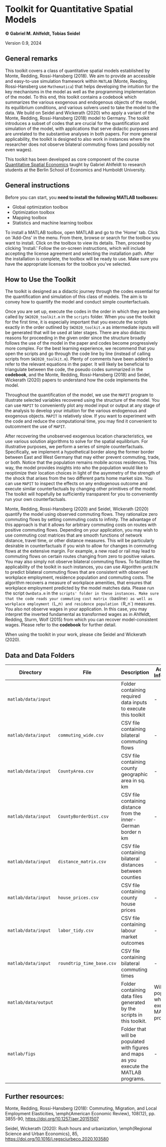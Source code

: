 # Toolkit for Quantitative Spatial Models

**© Gabriel M. Ahlfeldt, Tobias Seidel**

Version 0.9, 2024

## General remarks

This toolkit covers a class of quantitative spatial models established by Monte, Redding, Rossi-Hansberg (2018). We aim to provide an accessible and easy-to-use simulation framework within `MATLAB` (Monte, Reeding, Rossi-Hansberg use `Mathematica`) that helps developing the intuition for the key mechanisms in the model as well as the programming implementation of the model. To this end, this toolkit contains a codebook which summarizes the various exogenous and endogenous objects of the model, its equilibrium conditions, and various solvers used to take the model to the data. We build on Seidel and Wickerath (2020) who apply a variant of the Monte, Redding, Rossi-Hansberg (2018) model to Germany. The toolkit introduces a subset of codes that are crucial for the quantification and simulation of the model, with applications that serve didactic purposes and are unrelated to the substantive analyses in both papers. For more general applicability, the toolkit is designed to also work in instances where the researcher does not observe bilateral commuting flows (and possibly not even wages). 

This toolkit has been developed as core component of the course [Quantitative Spatial Economics](https://sites.google.com/view/bqse/bqse-teaching) taught by Gabriel Ahlfeldt to research students at the Berlin School of Economics and Humboldt University.

## General instructions

Before you can start, you **need to install the following MATLAB toolboxes:**

- Global optimization toolbox
- Optimization toolbox
- Mapping toolbox
- Statistics and machine learning toolbox

To install a MATLAB toolbox, open MATLAB and go to the 'Home' tab. Click on 'Add-Ons' in the menu. From there, browse or search for the toolbox you want to install. Click on the toolbox to view its details. Then, proceed by clicking 'Install.' Follow the on-screen instructions, which will include accepting the license agreement and selecting the installation path. After the installation is complete, the toolbox will be ready to use. Make sure you have the appropriate licenses for the toolbox you've selected.

## How to Use the Toolkit

The toolkit is designed as a didactic journey through the codes essential for the quantification and simulation of this class of models. The aim is to convey how to quantify the model and conduct simple counterfactuals.

Once you are set up, execute the codes in the order in which they are being called by `SW2020_toolkit.m` in the `scripts` folder. When you use the toolkit for the first time, it is especially important that you execute the scripts exactly in the order outlined by `SW2020_toolkit.m` as intermediate inputs will be generated that will be used at later stages. There are also didactic reasons for proceeding in the given order since the structure broadly follows the use of the model in the paper and codes become progressively more complex. For the best learning experience, we recommend that you open the scripts and go through the code line by line (instead of calling scripts from `SW2020_toolkit.m`). Plenty of comments have been added to refer to the relevant equations in the paper. It will likely be beneficial to triangulate between the code, the pseudo codes summarized in the **codebook**, and the Monte, Redding, Rossi-Hansberg (2018) and Seidel, Wickerath (2020) papers to understand how the code implements the model.

Throughout the quantification of the model, we use the `MAPIT` program to illustrate selected variables recovered using the structure of the model. You can use `MAPIT` to conveniently plot any model input or output at any stage of the analysis to develop your intuition for the various endogenous and exogenous objects. `MAPIT` is relatively slow. If you want to experiment with the code and reduce the computational time, you may find it convenient to outcomment the use of `MAPIT`.

After recovering the unobserved exogenous location characteristics, we use various solution algorithms to solve for the spatial equilibrium. For illustrative purposes, we perform a series of simple counterfactuals. Specifically, we implement a hypothetical border along the former border between East and West Germany that may either prevent commuting, trade, or both. Notice that the population remains mobile across residences. This way, the model provides insights into who the population would like to reoptimize their location choices in light of the asymmetry of the strength of the shock that arises from the two different parts home market size. You can use `MAPIT` to inspect the effects on any endogenous outcome and execute similar counterfactuals by changing other primitives of the model. The toolkit will hopefully be sufficiently transparent for you to conveniently run your own counterfactuals.

Monte, Redding, Rossi-Hansberg (2020) and Seidel, Wickerath (2020) quantify the model using observed commuting flows. They rationalize zero commuting flows by setting commuting costs to infinity. The advantage of this approach is that it allows for arbitrary commuting costs on routes with positive commuting flows. Depending on your application, you may wish to use commuting cost matrices that are smooth functions of network distance, travel time, or other distance measures. This will be particularly desirable in counterfactuals if you wish to allow for changes in commuting flows at the extensive margin. For example, a new road or rail may lead to commuting flows on certain routes changing from zero to positive values. You may also simply not observe bilateral commuting flows. To facilitate the applicability of the toolkit in such instances, you can use Algorithm `getBiTK` to predict bilateral commuting flows that are consistent with observed workplace employment, residence population and commuting costs. The algorithm recovers a measure of workplace amenities, that ensures that workplace employment predicted by the model matches data. Please run the script `OwnData.m` in the `scripts' folder in these instances. Make sure that the code reads your commuting cost matrix (`basline`) as well as workplace employment (`L_n`) and residence population (`R_n`) measures. You also not observe wages in your application. In this case, you may interpret the inverted fundamental as transformed wages as in Ahlfeldt, Redding, Sturm, Wolf (2015) from which you can recover model-consistent wages. Please refer to the **codebook** for further detail. 

When using the toolkit in your work, please cite Seidel and Wickerath (2020).

## Data and Data Folders

| Directory | File | Description  | Additional Information |
| --- | --- | --- | --- |
| `matlab/data/input` | | Folder containing required data inputs to execute this toolkit | -|
| `matlab/data/input` | `commuting_wide.csv` | CSV file containing bilateral commuting flows | -|
| `matlab/data/input` | `CountyArea.csv` | CSV file containing county geographic area in sq. km |- |
| `matlab/data/input` | `CountyBorderDist.csv` | CSV file containing distance from the inner-German border n km | -|
| `matlab/data/input` | `distance_matrix.csv` |  CSV file containing bilateral distances between counties |-|
| `matlab/data/input` | `house_prices.csv` |  CSV file containing county house prices |-|
| `matlab/data/input` | `labor_tidy.csv` |  CSV file containing labour market outcomes |-|
| `matlab/data/input` | `roundtrip_time_base.csv` |  CSV file containing bilateral commuting times |-|
| `matlab/data/output` | | Folder containing data files generated by the scripts in this toolkit. | Will be populated while you execute the MATLAB programs. |
| `matlab/figs` | | Folder that will be populated with figures and maps as you execute the MATLAB programs. |-|

## Further resources:

 Monte, Redding, Rossi-Hansberg (2018): Commuting, Migration, and Local Employment Elasticities, \emph{American Economic Review}, 108(12), pp. 3855-90, https://doi.org/10.1257/aer.20151507
 
 Seidel, Wickerath (2020): Rush hours and urbanization, \emph{Regional Science and Urban Economics}, 85, https://doi.org/10.1016/j.regsciurbeco.2020.103580


